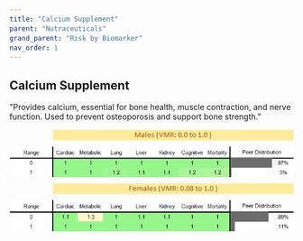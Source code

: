 ```yaml
---
title: "Calcium Supplement"
parent: "Nutraceuticals"
grand_parent: "Risk by Biomarker"
nav_order: 1
---
```



## Calcium Supplement


"Provides calcium, essential for bone health, muscle contraction, and nerve function. Used to prevent osteoporosis and support bone strength."

<div style="display: flex; flex-direction: column; gap: 10px;">

  <img src="/assets/images/vmrbiomarker_calcium_supplement__male.png" alt="Calcium Supplement VMR Male" style="margin-left: 15%">
  <img src="/assets/images/rr_calcium_supplement__male.png" alt="Calcium Supplement RR Male">

  <img src="/assets/images/vmrbiomarker_calcium_supplement__female.png" alt="Calcium Supplement VMR Female" style="margin-left: 15%; ">
  <img src="/assets/images/rr_calcium_supplement__female.png" alt="Calcium Supplement RR Female">

</div>



